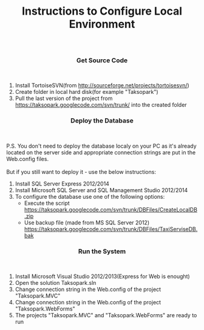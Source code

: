 <h1><p align='center'>Instructions to Configure Local Environment</p></h1>
<br>
<h3><p align='center'>Get Source Code</p></h3><br>
<ol>
<li>Install TortoiseSVN(from <a href='http://sourceforge.net/projects/tortoisesvn/'>http://sourceforge.net/projects/tortoisesvn/</a>)</li>
<li>Create folder in local hard disk(for example "Taksopark")</li>
<li>Pull the last version of the project from <a href='https://taksopark.googlecode.com/svn/trunk/'>https://taksopark.googlecode.com/svn/trunk/</a> into the created folder</li>
</ol>
<p></p>
<h3><p align='center'>Deploy the Database</p></h3><br>
<p></p>
P.S. You don't need to deploy the database localy on your PC as it's already located on the server side and appropriate connection strings are put in the Web.config files.<br>
</br>But if you still want to deploy it - use the below instructions:<br>
<ol>
<li>Install SQL Server Express 2012/2014</li>
<li>Install Microsoft SQL Server and SQL Management Studio 2012/2014</li>
<li>To configure the database use one of the following options:<br>
<ul>
<li>Execute the script <a href='https://taksopark.googlecode.com/svn/trunk/DBFiles/CreateLocalDB.zip'>https://taksopark.googlecode.com/svn/trunk/DBFiles/CreateLocalDB.zip</a></li>
<li>Use backup file (made from MS SQL Server 2012) <a href='https://taksopark.googlecode.com/svn/trunk/DBFiles/TaxiServiseDB.bak'>https://taksopark.googlecode.com/svn/trunk/DBFiles/TaxiServiseDB.bak</a></li>
</ul>
</li>
</ol>
<h3><p align='center'>Run the System</p></h3><br>
<p></p>
<ol>
<li>Install Microsoft Visual Studio 2012/2013(Express for Web is enought)</li>
<li>Open the solution Taksopark.sln</li>
<li>Change connection string in the Web.config of the project "Taksopark.MVC"</li>
<li>Change connection string in the Web.config of the project "Taksopark.WebForms"</li>
<li>The projects "Taksopark.MVC" and "Taksopark.WebForms" are ready to run</li>
</ol>